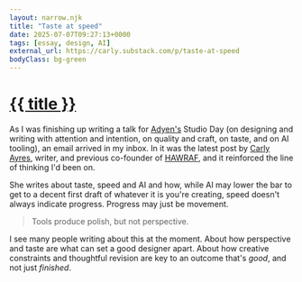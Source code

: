 ```yaml
---
layout: narrow.njk
title: "Taste at speed"
date: 2025-07-07T09:27:13+0000
tags: [essay, design, AI]
external_url: https://carly.substack.com/p/taste-at-speed
bodyClass: bg-green
---
```


<h1><a href="{{ external_url }}">{{ title }}</a></h1>

As I was finishing up writing a talk for <a href="http://adyen.com?ref=daniel.pizza" title="Adyen" rel="external" target="_blank">Adyen's</a> Studio Day (on designing and writing with attention and intention, on quality and craft, on taste, and on AI tooling), an email arrived in my inbox. In it was the latest post by <a href="https://carly.substack.com/?ref=daniel.pizza" title="Carly Ayres" rel="external" target="_blank">Carly Ayres</a>, writer, and previous co-founder of <a href="https://www.instagram.com/hawraf/?ref=daniel.pizza" rel="external" title="HAWRAF" target="_blank">HAWRAF</a>, and it reinforced the line of thinking I'd been on.

She writes about taste, speed and AI and how, while AI may lower the bar to get to a decent first draft of whatever it is you're creating, speed doesn't always indicate progress. Progress may just be movement.

> Tools produce polish, but not perspective.

I see many people writing about this at the moment. About how perspective and taste are what can set a good designer apart. About how creative constraints and thoughtful revision are key to an outcome that's _good_, and not just _finished_.

